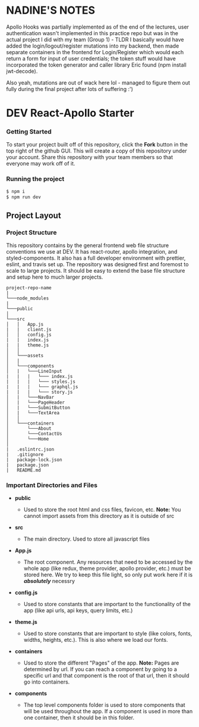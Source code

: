 # NADINE'S NOTES

Apollo Hooks was partially implemented as of the end of the lectures, user authentication wasn't implemented in this practice repo but was in the actual project I did with my team (Group 1) - TLDR I basically would have added the login/logout/register mutations into my backend, then made separate containers in the frontend for Login/Register which would each return a form for input of user credentials; the token stuff would have incorporated the token generator and caller library Eric found (npm install jwt-decode). 

Also yeah, mutations are out of wack here lol - managed to figure them out fully during the final project after lots of suffering :')

# DEV React-Apollo Starter

### Getting Started

To start your project built off of this repository, click the **Fork** button in the top right of the github GUI. This will create a copy of this repository under your account. Share this repository with your team members so that everyone may work off of it.

### Running the project

```bash
$ npm i
$ npm run dev
```

## Project Layout

### Project Structure

This repository contains by the general frontend web file structure conventions we use at DEV. It has react-router, apollo integration, and styled-components. It also has a full developer environment with prettier, eslint, and travis set up. The repository was designed first and foremost to scale to large projects. It should be easy to extend the base file structure and setup here to much larger projects.

```
project-repo-name
|
└───node_modules
|
└───public
│
└───src
│   │   App.js
|   |   client.js
│   │   config.js
|   |   index.js
|   |   theme.js
│   │
│   └───assets
│   |
│   └───components
│   |   └───LineInput
|   |   |   └─── index.js
|   |   |   └─── styles.js
|   |   |   └─── graphql.js
|   |   |   └─── story.js
│   |   └───NavBar
│   |   └───PageHeader
│   |   └───SubmitButton
│   |   └───TextArea
│   │
│   └───containers
│       └───About
│       └───ContactUs
│       └───Home
│
|   .eslintrc.json
|   .gitignore
|   package-lock.json
|   package.json
|   README.md
```

### Important Directories and Files

- **public**

  - Used to store the root html and css files, favicon, etc.
    **Note:** You cannot import assets from this directory as it is outside of src

- **src**

  - The main directory. Used to store all javascript files

- **App.js**

  - The root component. Any resources that need to be accessed by the whole app (like redux, theme provider, apollo provider, etc.) must be stored here. We try to keep this file light, so only put work here if it is **_absolutely_** necessry

- **config.js**

  - Used to store constants that are important to the functionality of the app (like api urls, api keys, query limits, etc.)

- **theme.js**

  - Used to store constants that are important to style (like colors, fonts, widths, heights, etc.). This is also where we load our fonts.

- **containers**

  - Used to store the different "Pages" of the app.
    **Note:** Pages are determined by url. If you can reach a component by going to a specific url and that component is the root of that url, then it should go into containers.

- **components**

  - The top level components folder is used to store components that will be used throughout the app. If a component is used in more than one container, then it should be in this folder.
